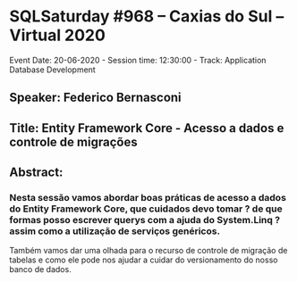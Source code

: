 # SQLSaturday #968 – Caxias do Sul – Virtual 2020
Event Date: 20-06-2020 - Session time: 12:30:00 - Track: Application  Database Development
## Speaker: Federico Bernasconi
## Title: Entity Framework Core - Acesso a dados e controle de migrações
## Abstract:
### Nesta sessão vamos abordar boas práticas de acesso a dados do Entity Framework Core, que cuidados devo tomar ? de que formas posso escrever querys com a ajuda do System.Linq ?  assim como a utilização de serviços genéricos.
Também vamos dar uma olhada para o recurso de controle de migração de tabelas e como ele pode nos ajudar a cuidar do versionamento do nosso banco de dados.
